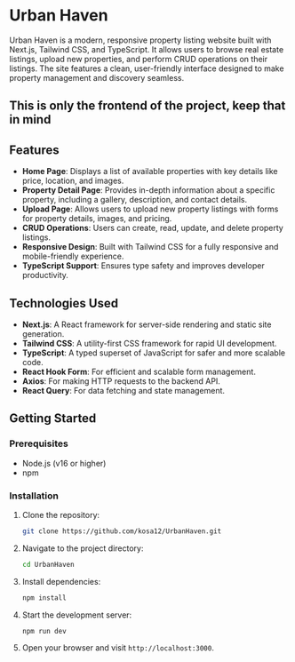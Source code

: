 # Urban Haven

Urban Haven is a modern, responsive property listing website built with Next.js, Tailwind CSS, and TypeScript. It allows users to browse real estate listings, upload new properties, and perform CRUD operations on their listings. The site features a clean, user-friendly interface designed to make property management and discovery seamless.

## This is only the frontend of the project, keep that in mind

## Features

- **Home Page**: Displays a list of available properties with key details like price, location, and images.
- **Property Detail Page**: Provides in-depth information about a specific property, including a gallery, description, and contact details.
- **Upload Page**: Allows users to upload new property listings with forms for property details, images, and pricing.
- **CRUD Operations**: Users can create, read, update, and delete property listings.
- **Responsive Design**: Built with Tailwind CSS for a fully responsive and mobile-friendly experience.
- **TypeScript Support**: Ensures type safety and improves developer productivity.

## Technologies Used

- **Next.js**: A React framework for server-side rendering and static site generation.
- **Tailwind CSS**: A utility-first CSS framework for rapid UI development.
- **TypeScript**: A typed superset of JavaScript for safer and more scalable code.
- **React Hook Form**: For efficient and scalable form management.
- **Axios**: For making HTTP requests to the backend API.
- **React Query**: For data fetching and state management.

## Getting Started

### Prerequisites

- Node.js (v16 or higher)
- npm

### Installation

1. Clone the repository:
   ```bash
   git clone https://github.com/kosa12/UrbanHaven.git
   ```
2. Navigate to the project directory:
   ```bash
   cd UrbanHaven
   ```
3. Install dependencies:
    ```bash
    npm install
    ```
4. Start the development server:
   ```bash
   npm run dev
   ```
5. Open your browser and visit `http://localhost:3000`.
